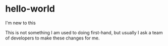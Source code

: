 # hello-world
I'm new to this

This is not something I am used to doing first-hand, but usually I ask a team of developers to make these changes for me. 
